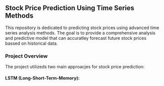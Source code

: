 ## Stock Price Prediction Using Time Series Methods

This repository is dedicated to predicting stock prices using advanced time series analysis methods. The goal is to provide a comprehensive analysis and predictive model that can accuratley forecast future stock prices bassed on historical data.


### Project Overview

The project utilizeds two main approacjes for stock price prediction:

#### LSTM (Long-Short-Term-Memory):
